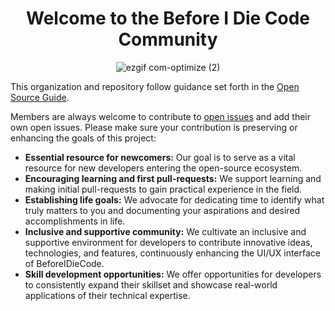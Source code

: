 <div align="center">

# Welcome to the Before I Die Code Community 

![ezgif com-optimize (2)](https://github.com/BeforeIDieCode/.github/assets/120526253/b6dc2309-33ab-42c9-b757-499291d3d5ca)


</div>


This organization and repository follow guidance set forth in the [Open Source Guide](https://opensource.guide/).

Members are always welcome to contribute to [open issues](https://github.com/BeforeIDieCode/BeforeIDieAchievements/issues) and add their own open issues. Please make sure your contribution is preserving or enhancing the goals of this project:

- **Essential resource for newcomers:** Our goal is to serve as a vital resource for new developers entering the open-source ecosystem.
- **Encouraging learning and first pull-requests:** We support learning and making initial pull-requests to gain practical experience in the field.
- **Establishing life goals:** We advocate for dedicating time to identify what truly matters to you and documenting your aspirations and desired accomplishments in life.
- **Inclusive and supportive community:** We cultivate an inclusive and supportive environment for developers to contribute innovative ideas, technologies, and features, continuously enhancing the UI/UX interface of BeforeIDieCode.
- **Skill development opportunities:** We offer opportunities for developers to consistently expand their skillset and showcase real-world applications of their technical expertise.

